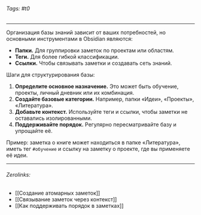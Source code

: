 ###### Tags:  #t0
___
Организация базы знаний зависит от ваших потребностей, но основными инструментами в Obsidian являются:

- **Папки.** Для группировки заметок по проектам или областям.
- **Теги.** Для более гибкой классификации.
- **Ссылки.** Чтобы связывать заметки и создавать сеть знаний.

Шаги для структурирования базы:

1. **Определите основное назначение.** Это может быть обучение, проекты, личный дневник или их комбинация.
2. **Создайте базовые категории.** Например, папки «Идеи», «Проекты», «Литература».
3. **Добавьте контекст.** Используйте теги и ссылки, чтобы заметки не оставались изолированными.
4. **Поддерживайте порядок.** Регулярно пересматривайте базу и упрощайте её.

Пример: заметка о книге может находиться в папке «Литература», иметь тег `#обучение` и ссылку на заметку о проекте, где вы применяете её идеи.
___
###### Zerolinks: 
- [[Создание атомарных заметок]]
- [[Связывание заметок через контекст]]
- [[Как поддерживать порядок в заметках]]